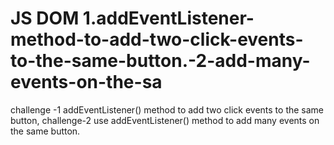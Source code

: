 # JS DOM 1.addEventListener-method-to-add-two-click-events-to-the-same-button.-2-add-many-events-on-the-sa
challenge -1 addEventListener() method to add two click events to the same button, challenge-2 use addEventListener() method to add many events on the same button.
